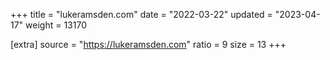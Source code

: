 +++
title = "lukeramsden.com"
date = "2022-03-22"
updated = "2023-04-17"
weight = 13170

[extra]
source = "https://lukeramsden.com"
ratio = 9
size = 13
+++
